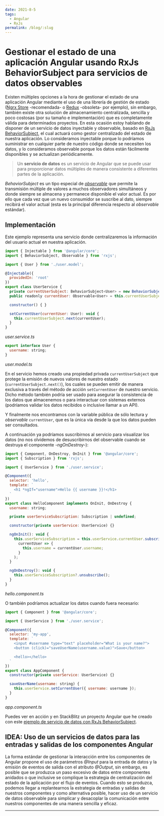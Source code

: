 ```yaml
---
date: 2021-8-5
tags:
  - Angular
  - RxJs
permalink: /blog/:slug
---
```


# Gestionar el estado de una aplicación Angular usando RxJs BehaviorSubject para servicios de datos observables

<social-share class="social-share--header" />

Existen múltiples opciones a la hora de gestionar el estado de una aplicación Angular mediante el uso de una librería de gestión de estado ([Ngrx Store](https://ngrx.io/guide/store) -recomendada- o [Redux](https://github.com/angular-redux/platform) -obsoleta- por ejemplo), sin embargo, también existe otra solución de almacenamiento centralizada, sencilla y poco costosas (por su tamaño e implementación) que es completamente válida para determinados proyectos. En esta ocasión estoy hablando de disponer de un servicio de datos inyectable y observable, basado en [RxJs](https://rxjs.dev/) [BehaviorSubject](https://rxjs.dev/api/index/class/BehaviorSubject), el cual actuará como gestor centralizado del estado de nuestra aplicación. Lo consideramos inyectable porque lo podríamos suministrar en cualquier parte de nuestro código donde se necesiten los datos, y lo consideramos observable porque los datos están fácilmente disponibles y se actualizan periódicamente.

> Un **servicio de datos** es un servicio de Angular que se puede usar para proporcionar datos múltiples de manera consistente a diferentes partes de la aplicación.

_BehaviorSubject_ es un tipo especial de _[observable](https://angular.io/guide/observables)_ que permite la transmisión múltiple de valores a muchos observadores simultáneos y donde siempre se almacena y permanece disponible el valor actual. Es por ello que cada vez que un nuevo consumidor se suscribe al dato, siempre recibirá el valor actual (esta es la principal diferencia respecto al _observable_ estándar).

## Implementación

Este ejemplo representa una servicio donde centralizaremos la información del usuario actual en nuestra aplicación.

``` js
import { Injectable } from '@angular/core';
import { BehaviorSubject, Observable } from 'rxjs';

import { User } from './user.model';

@Injectable({
  providedIn: 'root'
})
export class UserService {
  private currentUserSubject: BehaviorSubject<User> = new BehaviorSubject({} as User);
  public readonly currentUser: Observable<User> = this.currentUserSubject.asObservable();

  constructor() { }

  setCurrentUser(currentUser: User): void {
    this.currentUserSubject.next(currentUser);
  }
}
```
_user.service.ts_

``` js
export interface User {
  username: string;
}
```
_user.model.ts_

En el servicio hemos creado una propiedad privada `currentUserSubject` que protege la emisión de nuevos valores de nuestro estado (`currentUserSubject.next()`), los cuales se pueden emitir de manera exclusiva a través del método de acción `setCurrentUser` de nuestro servicio. Dicho método también podría ser usado para asegurar la consistencia de los datos que almacenemos o para interactuar con sistemas externos (podríamos validar los datos recibidos o inclusive llamar a un API).

Y finalmente nos encontramos con la variable pública de sólo lectura y _observable_ `currentUser`, que es la única vía desde la que los datos pueden ser consultados.

A continuación ya podríamos suscribirnos al servicio para visualizar los datos (no nos olvidemos de desuscribirnos del observable cuando se destruya el componente _-ngOnDestroy-_):

``` js
import { Component, OnDestroy, OnInit } from '@angular/core';
import { Subscription } from 'rxjs';

import { UserService } from './user.service';

@Component({
  selector: 'hello',
  template: `
    <h1 *ngIf="username">Hello {{ username }}!</h1>
  `
})
export class HelloComponent implements OnInit, OnDestroy {
  username: string;

  private userServiceSubscription: Subscription | undefined;

  constructor(private userService: UserService) {}

  ngOnInit(): void {
    this.userServiceSubscription = this.userService.currentUser.subscribe(
      currentUser => {
        this.username = currentUser.username;
      }
    );
  }

  ngOnDestroy(): void {
    this.userServiceSubscription?.unsubscribe();
  }
}
```
_hello.component.ts_


O también podríamos actualizar los datos cuando fuera necesario:

``` js
import { Component } from '@angular/core';

import { UserService } from './user.service';

@Component({
  selector: 'my-app',
  template: `
    <input #username type="text" placeholder="What is your name?">
    <button (click)="saveUserName(username.value)">Save</button>

    <hello></hello>
  `
})
export class AppComponent {
  constructor(private userService: UserService) {}

  saveUserName(username: string) {
    this.userService.setCurrentUser({ username: username });
  }
}
```
_app.component.ts_

Puedes ver en acción y en StackBlitz un proyecto Angular que he creado con este [ejemplo de servicio de datos con RxJs BehaviorSubject](https://stackblitz.com/edit/angular-testing-service-data-with-rxjs-behaviorsubject).


## IDEA: Uso de un servicios de datos para las entradas y salidas de los componentes Angular

La forma estándar de gestionar la interacción entre los componentes de Angular propone el uso de parámetros _@Input_ para la entrada de datos y la emisión de eventos de salida con el atributo _@Output_, sin embargo, es posible que se produzca un paso excesivo de datos entre componentes anidados o que inclusive se complique la estrategia de centralización del estado de la aplicación por el flujo de eventos. Cuando esto se produzca, podemos llegar a replantearnos la estrategia de entradas y salidas de nuestros componentes y como alternativa posible, hacer uso de un servicio de datos observable para simplicar y desacoplar la comunicación entre nuestros componentes de una manera sencilla y eficaz.

---
<social-share class="social-share--footer" />

